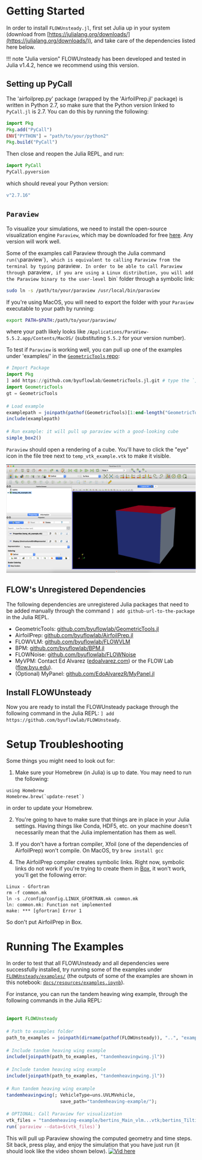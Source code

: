 # Getting Started

In order to install `FLOWUnsteady.jl`, first set Julia up in your system (download from [https://julialang.org/downloads/](https://julialang.org/downloads/)), and take care of the dependencies listed here below.


!!! note "Julia version"
    FLOWUnsteady has been developed and tested in Julia v1.4.2, hence we recommend using this version.

## Setting up PyCall

The 'airfoilprep.py' package (wrapped by the 'AirfoilPrep.jl' package) is written in Python 2.7, so make sure that the Python version linked to `PyCall.jl` is 2.7. You can do this by running the following:

```julia
import Pkg
Pkg.add("PyCall")
ENV["PYTHON"] = "path/to/your/python2"
Pkg.build("PyCall")
```

Then close and reopen the Julia REPL, and run:

```julia
import PyCall
PyCall.pyversion
```

which should reveal your Python version:

```julia
v"2.7.16"
```

## `Paraview`

To visualize your simulations, we need to install the open-source visualization engine `Paraview`, which may be downloaded for free [here](https://www.paraview.org/download/). Any version will work well.

Some of the examples call Paraview through the Julia command `run(\`paraview\`)`, which is equivalent to calling Paraview from the terminal by typing `paraview`. In order to be able to call Paraview through `paraview`, if you are using a Linux distribution, you will add the Paraview binary to the user-level `bin` folder through a symbolic link:
```bash
sudo ln -s /path/to/your/paraview /usr/local/bin/paraview
```
If you're using MacOS, you will need to export the folder with your `Paraview` executable to your path by running:
```bash
export PATH=$PATH:/path/to/your/paraview/
```

where your path likely looks like `/Applications/ParaView-5.5.2.app/Contents/MacOS/` (substituting `5.5.2` for your version number).

To test if `Paraview` is working well, you can pull up one of the examples under 'examples/' in the [`GeometricTools` repo](https://github.com/byuflowlab/GeometricTools.jl.git):

```julia
# Import Package
import Pkg
] add https://github.com/byuflowlab/GeometricTools.jl.git # type the `]` key to enter the package manager and add the GeometricTools Rep
import GeometricTools
gt = GeometricTools

# Load example
examplepath = joinpath(pathof(GeometricTools)[1:end-length("GeometricTools.jl")],"../examples/example_simple.jl")
include(examplepath)

# Run example: it will pull up paraview with a good-looking cube
simple_box2()
```

`Paraview` should open a rendering of a cube. You'll have to click the "eye" icon in the file tree next to `temp_vtk_example.vtk` to make it visible.

![Img](../assets/howtofigs/simple_cube.png)


## FLOW's Unregistered Dependencies

The following dependencies are unregistered Julia packages that need to be added manually through the command `] add github-url-to-the-package` in the Julia REPL.

* GeometricTools: [github.com/byuflowlab/GeometricTools.jl](https://github.com/byuflowlab/GeometricTools.jl)
* AirfoilPrep: [github.com/byuflowlab/AirfoilPrep.jl](https://github.com/byuflowlab/AirfoilPrep.jl)
* FLOWVLM: [github.com/byuflowlab/FLOWVLM](https://github.com/byuflowlab/FLOWVLM)
* BPM: [github.com/byuflowlab/BPM.jl](https://github.com/byuflowlab/BPM.jl)
* FLOWNoise: [github.com/byuflowlab/FLOWNoise](https://github.com/byuflowlab/FLOWNoise)
* MyVPM: Contact Ed Alvarez ([edoalvarez.com](https://edoalvarez.com)) or the FLOW Lab ([flow.byu.edu](http://flow.byu.edu/)).
* (Optional) MyPanel: [github.com/EdoAlvarezR/MyPanel.jl](https://github.com/EdoAlvarezR/MyPanel.jl)

## Install FLOWUnsteady

Now you are ready to install the FLOWUnsteady package through the following command in the Julia REPL: `] add https://github.com/byuflowlab/FLOWUnsteady`.

# Setup Troubleshooting

Some things you might need to look out for:

1. Make sure your Homebrew (in Julia) is up to date. You may need to run the following:
```
using Homebrew
Homebrew.brew(`update-reset`)
```
in order to update your Homebrew.

2. You're going to have to make sure that things are in place in your Julia settings. Having things like Conda, HDF5, etc. on your machine doesn't necessarily mean that the Julia implementation has them as well.

3. If you don't have a fortran compiler, Xfoil (one of the dependencies of AirfoilPrep) won't compile.  On MacOS, try `brew install gcc`

4. The AirfoilPrep compiler creates symbolic links. Right now, symbolic links do not work if you're trying to create them in [Box](http://box.byu.edu/), it won't work, you'll get the following error:
```
Linux - Gfortran
rm -f common.mk
ln -s ./config/config.LINUX_GFORTRAN.mk common.mk
ln: common.mk: Function not implemented
make: *** [gfortran] Error 1
```
So don't put AirfoilPrep in Box.

# Running The Examples

In order to test that all FLOWUnsteady and all dependencies were successfully installed, try running some of the examples under [`FLOWUnsteady/examples/`](https://github.com/byuflowlab/FLOWUnsteady/blob/master/examples/) (the outputs of some of the examples are shown in this notebook: [`docs/resources/examples.ipynb`](https://nbviewer.jupyter.org/github/byuflowlab/FLOWUnsteady/blob/master/docs/resources/examples.ipynb)).

For instance, you can run the tandem heaving wing example, through the following commands in the Julia REPL:

```julia

import FLOWUnsteady

# Path to examples folder
path_to_examples = joinpath(dirname(pathof(FLOWUnsteady)), "..", "examples")

# Include tandem heaving wing example
include(joinpath(path_to_examples, "tandemheavingwing.jl"))

# Include tandem heaving wing example
include(joinpath(path_to_examples, "tandemheavingwing.jl"))

# Run tandem heaving wing example
tandemheavingwing(; VehicleType=uns.UVLMVehicle,
                    save_path="tandemheaving-example/");

# OPTIONAL: Call Paraview for visualization
vtk_files = "tandemheaving-example/bertins_Main_vlm...vtk;bertins_Tilting_Tandem_vlm...vtk;bertins_pfield...vtk;"
run(`paraview --data=$(vtk_files)`)
```

This will pull up Paraview showing the computed geometry and time steps. Sit back, press play, and enjoy the simulation that you have just run (it should look like the video shown below).
[![Vid here](../assets/img/play01_wide.png)](https://youtu.be/Pch94bKpjrQ)
